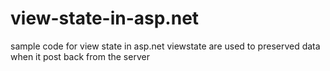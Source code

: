 # view-state-in-asp.net
sample code for view state in asp.net
viewstate are used  to preserved data when it post back from the server
